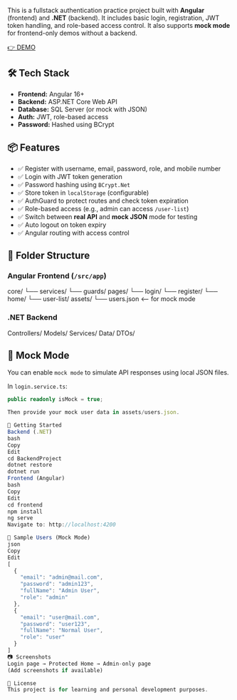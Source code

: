 This is a fullstack authentication practice project built with **Angular** (frontend) and **.NET** (backend). It includes basic login, registration, JWT token handling, and role-based access control. It also supports **mock mode** for frontend-only demos without a backend.

[👉 DEMO](https://your-demo-url.com](https://ruksinadev.github.io/auth-fullstack-demo/))

## 🛠️ Tech Stack

- **Frontend:** Angular 16+  
- **Backend:** ASP.NET Core Web API  
- **Database:** SQL Server (or mock with JSON)  
- **Auth:** JWT, role-based access  
- **Password:** Hashed using BCrypt

## 📦 Features

- ✅ Register with username, email, password, role, and mobile number  
- ✅ Login with JWT token generation  
- ✅ Password hashing using `BCrypt.Net`  
- ✅ Store token in `localStorage` (configurable)  
- ✅ AuthGuard to protect routes and check token expiration  
- ✅ Role-based access (e.g., admin can access `/user-list`)  
- ✅ Switch between **real API** and **mock JSON** mode for testing  
- ✅ Auto logout on token expiry  
- ✅ Angular routing with access control

## 📁 Folder Structure

### Angular Frontend (`/src/app`)
core/
└── services/
└── guards/
pages/
└── login/
└── register/
└── home/
└── user-list/
assets/
└── users.json <-- for mock mode

### .NET Backend

Controllers/
Models/
Services/
Data/
DTOs/

## 🧪 Mock Mode

You can enable `mock mode` to simulate API responses using local JSON files.

In `login.service.ts`:

```ts
public readonly isMock = true;

Then provide your mock user data in assets/users.json.

🚀 Getting Started
Backend (.NET)
bash
Copy
Edit
cd BackendProject
dotnet restore
dotnet run
Frontend (Angular)
bash
Copy
Edit
cd frontend
npm install
ng serve
Navigate to: http://localhost:4200

📌 Sample Users (Mock Mode)
json
Copy
Edit
[
  {
    "email": "admin@mail.com",
    "password": "admin123",
    "fullName": "Admin User",
    "role": "admin"
  },
  {
    "email": "user@mail.com",
    "password": "user123",
    "fullName": "Normal User",
    "role": "user"
  }
]
📷 Screenshots
Login page → Protected Home → Admin-only page
(Add screenshots if available)

📝 License
This project is for learning and personal development purposes.
